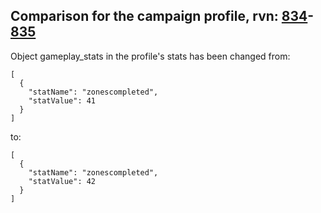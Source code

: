 ## Comparison for the campaign profile, rvn: [834](https://github.com/PRO100KatYT/FortniteProfileRevisions/tree/main/profiles/campaign/834%20campaign.json)-[835](https://github.com/PRO100KatYT/FortniteProfileRevisions/tree/main/profiles/campaign/835%20campaign.json)

Object gameplay_stats in the profile's stats has been changed from:

```
[
  {
    "statName": "zonescompleted",
    "statValue": 41
  }
]
```

to:

```
[
  {
    "statName": "zonescompleted",
    "statValue": 42
  }
]
```

<br><br>
